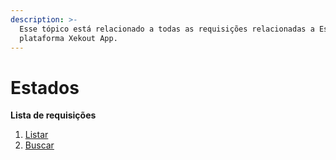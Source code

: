 ```yaml
---
description: >-
  Esse tópico está relacionado a todas as requisições relacionadas a Estados na
  plataforma Xekout App.
---
```


# Estados

**Lista de requisições**

1. [Listar](list-states.md)
2. [Buscar](https://github.com/rodgeraraujo/teste/tree/61e2c6c136ab220cabc9b649b338a16c8f11cd97/dashboard-requisicoes/estados/buscar-infomacoes-de-um-estado.md)

